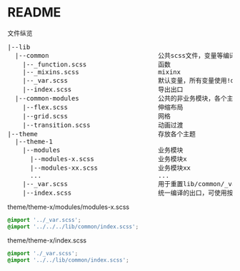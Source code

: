 # README

文件纵览

<pre>
|--lib
  |--common                             公共scss文件，变量等编译后不输出内容的文件
    |--_function.scss                   函数
    |--_mixins.scss                     mixinx
    |--_var.scss                        默认变量，所有变量使用!default修饰，方便定义其他主题
    |--index.scss                       导出出口
  |--common-modules                     公共的非业务模块，各个主题应存在相同名称的对应文件，使用@import引入对应文件
    |--flex.scss                        伸缩布局
    |--grid.scss                        网格
    |--transition.scss                  动画过渡
|--theme                                存放各个主题
  |--theme-1
    |--modules                          业务模块
      |--modules-x.scss                 业务模块x
      |--modules-xx.scss                业务模块xx
      ...                               ...
    |--_var.scss                        用于重置lib/common/_var.scss
    |--index.scss                       统一编译的出口，可使用按需编译
</pre>

theme/theme-x/modules/modules-x.scss

```scss
@import '../_var.scss';
@import '../../../lib/common/index.scss';
```
theme/theme-x/index.scss

```scss
@import './_var.scss';
@import '../../lib/common/index.scss';
```

